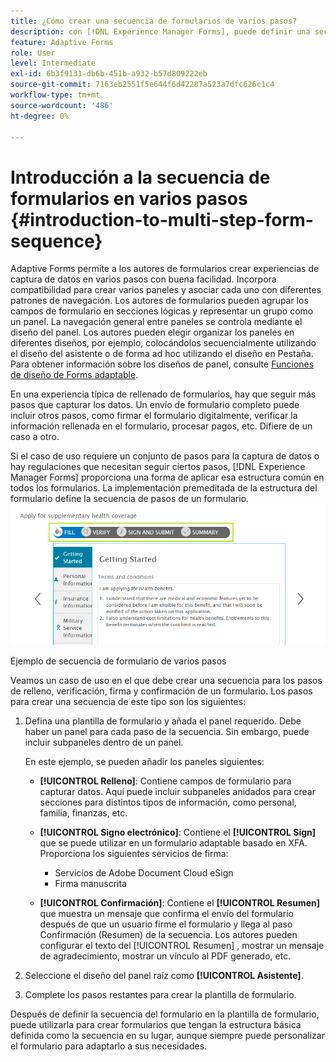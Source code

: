 ```yaml
---
title: ¿Cómo crear una secuencia de formularios de varios pasos?
description: con [!DNL Experience Manager Forms], puede definir una secuencia de paneles de formulario para que los usuarios naveguen y rellenen un formulario adaptable. Profundizar tomando un enfoque de caso de uso como ejemplo para crear una secuencia de formulario de varios pasos.
feature: Adaptive Forms
role: User
level: Intermediate
exl-id: 6b3f9131-db6b-451b-a932-b57d809222eb
source-git-commit: 7163eb2551f5e644f6d42287a523a7dfc626c1c4
workflow-type: tm+mt
source-wordcount: '486'
ht-degree: 0%

---
```


# Introducción a la secuencia de formularios en varios pasos {#introduction-to-multi-step-form-sequence}

Adaptive Forms permite a los autores de formularios crear experiencias de captura de datos en varios pasos con buena facilidad. Incorpora compatibilidad para crear varios paneles y asociar cada uno con diferentes patrones de navegación. Los autores de formularios pueden agrupar los campos de formulario en secciones lógicas y representar un grupo como un panel. La navegación general entre paneles se controla mediante el diseño del panel. Los autores pueden elegir organizar los paneles en diferentes diseños, por ejemplo, colocándolos secuencialmente utilizando el diseño del asistente o de forma ad hoc utilizando el diseño en Pestaña. Para obtener información sobre los diseños de panel, consulte [Funciones de diseño de Forms adaptable](layout-capabilities-adaptive-forms.md).

En una experiencia típica de rellenado de formularios, hay que seguir más pasos que capturar los datos. Un envío de formulario completo puede incluir otros pasos, como firmar el formulario digitalmente, verificar la información rellenada en el formulario, procesar pagos, etc. Difiere de un caso a otro.

Si el caso de uso requiere un conjunto de pasos para la captura de datos o hay regulaciones que necesitan seguir ciertos pasos, [!DNL Experience Manager Forms] proporciona una forma de aplicar esa estructura común en todos los formularios. La implementación premeditada de la estructura del formulario define la secuencia de pasos de un formulario. ![Ejemplo de secuencia de formulario de varios pasos](assets/formpipeline.png)

Ejemplo de secuencia de formulario de varios pasos

Veamos un caso de uso en el que debe crear una secuencia para los pasos de relleno, verificación, firma y confirmación de un formulario. Los pasos para crear una secuencia de este tipo son los siguientes:

1. Defina una plantilla de formulario y añada el panel requerido. Debe haber un panel para cada paso de la secuencia. Sin embargo, puede incluir subpaneles dentro de un panel.

   En este ejemplo, se pueden añadir los paneles siguientes:

   * **[!UICONTROL Relleno]**: Contiene campos de formulario para capturar datos. Aquí puede incluir subpaneles anidados para crear secciones para distintos tipos de información, como personal, familia, finanzas, etc.

   <!--* **[!UICONTROL Verify]**: It contains the **[!UICONTROL Verify]** component that can be used in an XFA-based Adaptive Form. It displays the information captured in the Fill panel in read-only mode for verification.-->


   * **[!UICONTROL Signo electrónico]**: Contiene el **[!UICONTROL Sign]** que se puede utilizar en un formulario adaptable basado en XFA. Proporciona los siguientes servicios de firma:

      * Servicios de Adobe Document Cloud eSign
      * Firma manuscrita
   * **[!UICONTROL Confirmación]**: Contiene el **[!UICONTROL Resumen]** que muestra un mensaje que confirma el envío del formulario después de que un usuario firme el formulario y llega al paso Confirmación (Resumen) de la secuencia. Los autores pueden configurar el texto del [!UICONTROL Resumen] , mostrar un mensaje de agradecimiento, mostrar un vínculo al PDF generado, etc.



1. Seleccione el diseño del panel raíz como **[!UICONTROL Asistente]**.
1. Complete los pasos restantes para crear la plantilla de formulario. <!-- For more information, see [Creating a custom Adaptive Form template](custom-adaptive-forms-templates.md). -->

Después de definir la secuencia del formulario en la plantilla de formulario, puede utilizarla para crear formularios que tengan la estructura básica definida como la secuencia en su lugar, aunque siempre puede personalizar el formulario para adaptarlo a sus necesidades.
